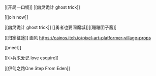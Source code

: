 
[[开局一口锅]] [[幽灵诡计 ghost trick]]

[[join now]]

[[幽灵诡计 ghost trick]] [[勇者也要闯魔城]][[蹦蹦团子酱]]

[[归家征途]] 画风 https://cainos.itch.io/pixel-art-platformer-village-props 

[[meet]]

[[小兵求爱记 love esquire]]

[[伊甸之路One Step From Eden]]

